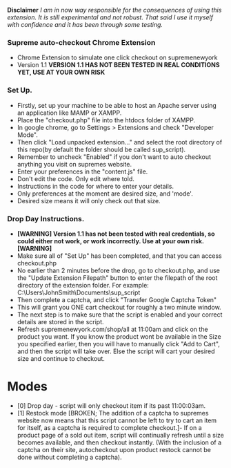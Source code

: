 **Disclaimer** 
*I am in now way responsible for the consequences of using this extension. It is still experimental and not robust. That said I use it myself with confidence and it has been through some testing.*

### **Supreme auto-checkout Chrome Extension** ###

* Chrome Extension to simulate one click checkout on supremenewyork
* Version 1.1 **VERSION 1.1 HAS NOT BEEN TESTED IN REAL CONDITIONS YET, USE AT YOUR OWN RISK**

### Set Up. ###

* Firstly, set up your machine to be able to host an Apache server using an application like MAMP or XAMPP.
* Place the "checkout.php" file into the htdocs folder of XAMPP.
* In google chrome, go to Settings > Extensions and check "Developer Mode".
* Then click "Load unpacked extension..." and select the root directory of this repo(by default the folder should be called sup_script).
* Remember to uncheck "Enabled" if you don't want to auto checkout anything you visit on supremes website.
* Enter your preferences in the "content.js" file.
* Don't edit the code. Only edit where told.
* Instructions in the code for where to enter your details.
* Only preferences at the moment are desired size, and 'mode'.
* Desired size means it will only check out that size.

### Drop Day Instructions. ###

* **[WARNING] Version 1.1 has not been tested with real credentials, so could either not work, or work incorrectly. Use at your own risk. [WARNING]**
* Make sure all of "Set Up" has been completed, and that you can access checkout.php
* No earlier than 2 minutes before the drop, go to checkout.php, and use the "Update Extension Filepath" button to enter the filepath of the root directory of the extension folder. For example: C:\Users\JohnSmith\Documents\sup_script
* Then complete a captcha, and click "Transfer Google Captcha Token"
* This will grant you ONE cart checkout for roughly a two minute window.
* The next step is to make sure that the script is enabled and your correct details are stored in the script.
* Refresh supremenewyork.com/shop/all at 11:00am and click on the product you want. If you know the product wont be available in the Size you specified earlier, then you will have to manually click "Add to Cart", and then the script will take over. Else the script will cart your desired size and continue to checkout.

# Modes #
* [0] Drop day - script will only checkout item if its past 11:00:03am.
* [1] Restock mode [BROKEN; The addition of a captcha to supremes website now means that this script cannot be left to try to cart an item for itself, as a captcha is required to complete checkout.]- If on a product page of a sold out item, script will continually refresh until a size becomes available, and then checkout instantly. (With the inclusion of a captcha on their site, autocheckout upon product restock cannot be done without completing a captcha).